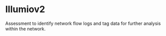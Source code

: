 # Illumiov2
Assessment to identify network flow logs and tag data for further analysis within the network.
